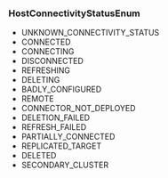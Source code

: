 ### HostConnectivityStatusEnum
- UNKNOWN_CONNECTIVITY_STATUS
- CONNECTED
- CONNECTING
- DISCONNECTED
- REFRESHING
- DELETING
- BADLY_CONFIGURED
- REMOTE
- CONNECTOR_NOT_DEPLOYED
- DELETION_FAILED
- REFRESH_FAILED
- PARTIALLY_CONNECTED
- REPLICATED_TARGET
- DELETED
- SECONDARY_CLUSTER
